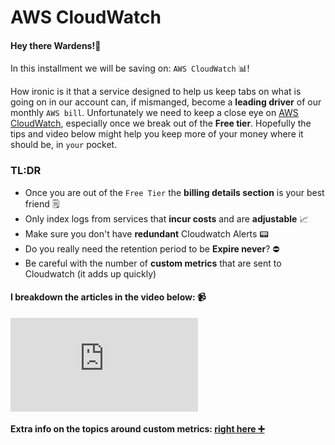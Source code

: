 # AWS CloudWatch

#### Hey there Wardens!🚀

In this installment we will be saving on: `AWS CloudWatch` 📊!

How ironic is it that a service designed to help us keep tabs on what is going on in our account
can, if mismanged, become a **leading driver** of our monthly `AWS bill`. Unfortunately we need to keep
a close eye on [AWS CloudWatch](https://aws.amazon.com/cloudwatch/pricing/), especially once we break out of the **Free tier**. Hopefully the tips
and video below might help you keep more of your money where it should be, in `your` pocket.

### TL:DR

- Once you are out of the `Free Tier` the **billing details section** is your best friend 🗒️
- Only index logs from services that **incur costs** and are **adjustable** 📈
- Make sure you don't have **redundant** Cloudwatch Alerts 📟
- Do you really need the retention period to be **Expire never**? ⛔
- Be careful with the number of **custom metrics** that are sent to Cloudwatch (it adds up quickly)

#### I breakdown the articles in the video below: 📹

<div style={{
    position: 'relative',
    paddingBottom: '56.25%',
    paddingTop:'30px',
    height:0,
    overflow:'hidden',
  }}>
  <iframe
    src='https://www.youtube.com/embed/rNZCR5OMZ0s'
    allowFullScreen
    webkitallowfullscreen="true"
    frameBorder="0"
    style={{
      position: 'absolute',
      top:0,
      left:0,
      width:'100%',
      height:'100%',
    }}
  >
  </iframe>
</div>

#### Extra info on the topics around custom metrics: [right here ➕](https://aws.amazon.com/about-aws/whats-new/2022/08/amazon-cloudwatch-metrics-increases-throughput/?ck_subscriber_id=1717207518)

